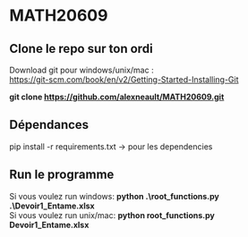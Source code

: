 # MATH20609

## Clone le repo sur ton ordi
Download git pour windows/unix/mac :  
https://git-scm.com/book/en/v2/Getting-Started-Installing-Git  

**git clone https://github.com/alexneault/MATH20609.git**

## Dépendances
pip install -r requirements.txt -> pour les dependencies
## Run le programme
Si vous voulez run windows: **python .\root_functions.py .\Devoir1_Entame.xlsx** \
Si vous voulez run unix/mac: **python root_functions.py Devoir1_Entame.xlsx**
